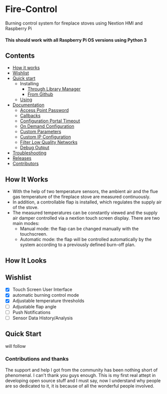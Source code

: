 # Fire-Control
Burning control system for fireplace stoves using Nextion HMI and Raspberry Pi

#### This should work with all Raspberry Pi OS versions using Python 3

## Contents
 - [How it works](#how-it-works)
 - [Wishlist](#wishlist)
 - [Quick start](#quick-start)
   - Installing
     - [Through Library Manager](#install-through-library-manager)
     - [From Github](#checkout-from-github)
   - [Using](#using)
 - [Documentation](#documentation)
   - [Access Point Password](#password-protect-the-configuration-access-point)
   - [Callbacks](#callbacks)
   - [Configuration Portal Timeout](#configuration-portal-timeout)
   - [On Demand Configuration](#on-demand-configuration-portal)
   - [Custom Parameters](#custom-parameters)
   - [Custom IP Configuration](#custom-ip-configuration)
   - [Filter Low Quality Networks](#filter-networks)
   - [Debug Output](#debug)
 - [Troubleshooting](#troubleshooting)
 - [Releases](#releases)
 - [Contributors](#contributions-and-thanks)


## How It Works
- With the help of two temperature sensors, the ambient air and the flue gas temperature of the fireplace stove are measured continuously.
- In addition, a controllable flap is installed, which regulates the supply air of the stove.
- The measured temperatures can be constantly viewed and the supply air damper controlled via a nextion touch screen display. There are two main modes:
	- Manual mode: the flap can be changed manually with the touchscreen.
	- Automatic mode: the flap will be controlled automatically by the system according to a previously defined burn-off plan. 

## How It Looks


## Wishlist
- [x] Touch Screen User Interface
- [x] automatic burning control mode
- [x] Adjustable temperature thresholds
- [ ] Adjustable flap angle
- [ ] Push Notifications
- [ ] Sensor Data History/Analysis

## Quick Start
will follow

### Contributions and thanks
The support and help I got from the community has been nothing short of phenomenal. I can't thank you guys enough. This is my first real attept in developing open source stuff and I must say, now I understand why people are so dedicated to it, it is because of all the wonderful people involved.


